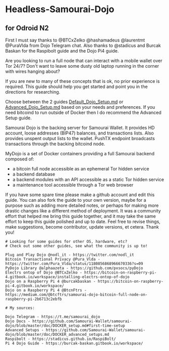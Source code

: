 # Headless-Samourai-Dojo
## for Odroid N2

First I must say thanks to @BTCxZelko @hashamadeus @laurentmt @PuraVlda from Dojo Telegram chat. Also thanks to @stadicus and Burcak Baskan for the Raspibolt guide and the Dojo Pi4 guide. 

Are you looking to run a full node that can interact with a mobile wallet over Tor 24/7? Don't want to leave some dusty old laptop running in the corner with wires hanging about?

If you are new to many of these concepts that is ok, no prior experience is required. This guide should help you get started and point you in the directions for researching.

Choose between the 2 guides [Default_Dojo_Setup.md](https://github.com/s2l1/Headless-Samourai-Dojo/blob/master/Default_Dojo_Setup.md) or [Advanced_Dojo_Setup.md](https://github.com/s2l1/Headless-Samourai-Dojo/blob/master/Advanced_Dojo_Setup.md) based on your needs and preferences. If you need bitcoind to run outside of Docker then I do recommend the Advanced Setup guide.

Samourai Dojo is the backing server for Samourai Wallet. It provides HD account, loose addresses (BIP47) balances, and transactions lists. Also provides unspent output lists to the wallet. PushTX endpoint broadcasts transactions through the backing bitcoind node. 

MyDojo is a set of Docker containers providing a full Samourai backend composed of:
* a bitcoin full node accessible as an ephemeral Tor hidden service
* a backend database
* a backend modules with an API accessible as a static Tor hidden service
* a maintenance tool accessible through a Tor web browser

If you have some spare time please make a github account and edit this guide. You can also fork the guide to your own version, maybe for a purpose such as adding more detailed notes, or perhaps for making more drastic changes like a different method of deployment. It was a community effort that helped me bring this guide together, and it may take the same effort to keep this guide polished and up to date.  Feel free to revise things, make suggestions, become contributor, update versions, et cetera. Thank you!

```
# Looking for some guides for other OS, hardware, etc?
# Check out some other guides, see what the community is up to!

Plug and Play Dojo @nodl_it - https://twitter.com/nodl_it
Bitcoin Transactional Privacy @Pura_Vlda - https://twitter.com/Pura_Vlda/status/1180856868966670336?s=09
PyDojo Library @alphaazeta - https://github.com/pxsocs/pyDojo
Electrs ontop of Dojo @BTCxZelko - https://bitcoin-on-raspberry-pi-4.gitbook.io/workspace/installing-electrs-ontop-of-dojo
Dojo on a Raspberry Pi 4 @burcakbaskan - https://bitcoin-on-raspberry-pi-4.gitbook.io/workspace/
Dojo on a Raspberry Pi 4 @BtcnFtrs - https://medium.com/@btcftrs/samourai-dojo-bitcoin-full-node-on-raspberry-pi-2b6713c2ebfb
```

```
# My sources:

Dojo Telegram - https://t.me/samourai_dojo
Dojo Docs - https://github.com/Samourai-Wallet/samourai-dojo/blob/master/doc/DOCKER_setup.md#first-time-setup
Advanced Setups - https://github.com/Samourai-Wallet/samourai-dojo/blob/master/doc/DOCKER_advanced_setups.md
Raspibolt - https://stadicus.github.io/RaspiBolt/
Pi 4 Dojo Guide - https://burcak-baskan.gitbook.io/workspace/
```
